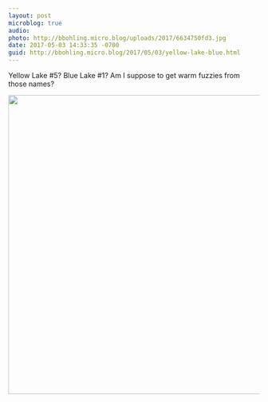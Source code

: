 ```yaml
---
layout: post
microblog: true
audio: 
photo: http://bbohling.micro.blog/uploads/2017/6634750fd3.jpg
date: 2017-05-03 14:33:35 -0700
guid: http://bbohling.micro.blog/2017/05/03/yellow-lake-blue.html
---
```

Yellow Lake #5? Blue Lake #1? Am I suppose to get warm fuzzies from those names?

<img src="http://bbohling.micro.blog/uploads/2017/6634750fd3.jpg" width="600" height="600" style="height: auto" />
